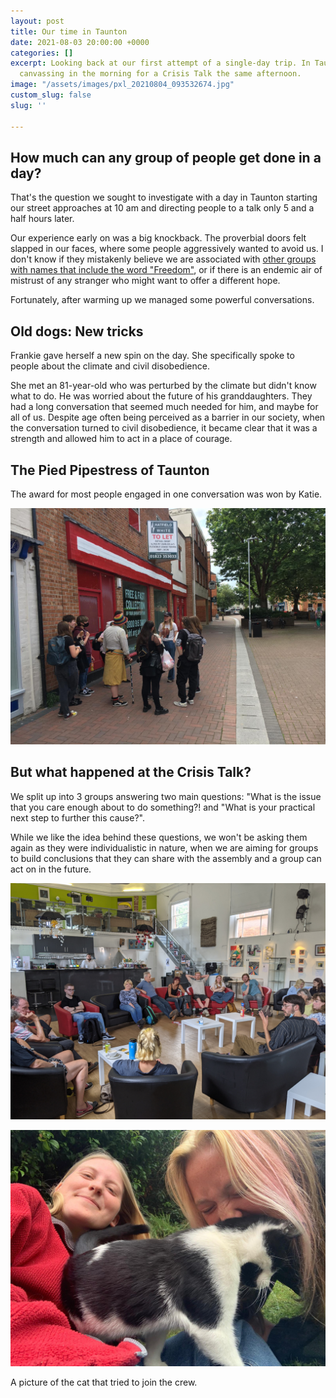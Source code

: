```yaml
---
layout: post
title: Our time in Taunton
date: 2021-08-03 20:00:00 +0000
categories: []
excerpt: Looking back at our first attempt of a single-day trip. In Taunton we started
  canvassing in the morning for a Crisis Talk the same afternoon.
image: "/assets/images/pxl_20210804_093532674.jpg"
custom_slug: false
slug: ''

---
```

## How much can any group of people get done in a day?

That's the question we sought to investigate with a day in Taunton starting our street approaches at 10 am and directing people to a talk only 5 and a half hours later.

Our experience early on was a big knockback. The proverbial doors felt slapped in our faces, where some people aggressively wanted to avoid us. I don't know if they mistakenly believe we are associated with [other groups with names that include the word "Freedom"](https://www.hopenothate.org.uk/2020/08/28/the-uks-emerging-conspiracy-theory-street-movements/), or if there is an endemic air of mistrust of any stranger who might want to offer a different hope.

Fortunately, after warming up we managed some powerful conversations.

## Old dogs: New tricks

Frankie gave herself a new spin on the day. She specifically spoke to people about the climate and civil disobedience.

She met an 81-year-old who was perturbed by the climate but didn't know what to do. He was worried about the future of his granddaughters. They had a long conversation that seemed much needed for him, and maybe for all of us. Despite age often being perceived as a barrier in our society, when the conversation turned to civil disobedience, it became clear that it was a strength and allowed him to act in a place of courage.

## The Pied Pipestress of Taunton

The award for most people engaged in one conversation was won by Katie.

![](/assets/images/img-20210805-wa0019.jpg)

## But what happened at the Crisis Talk?

We split up into 3 groups answering two main questions: "What is the issue that you care enough about to do something?! and "What is your practical next step to further this cause?".

While we like the idea behind these questions, we won't be asking them again as they were individualistic in nature, when we are aiming for groups to build conclusions that they can share with the assembly and a group can act on in the future.

![](/assets/images/pxl_20210804_150932383.jpg)

![Two women and a black and white cat.](/assets/images/img-20210804-wa0015.jpg "Frankie and Katie with a local cat.")

A picture of the cat that tried to join the crew.